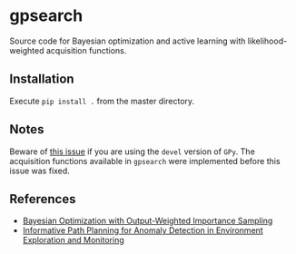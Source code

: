# gpsearch

Source code for Bayesian optimization and active learning with likelihood-weighted acquisition functions. 

## Installation

Execute `pip install .` from the master directory.

## Notes

Beware of [this issue](https://github.com/SheffieldML/GPy/issues/802) if you are using the `devel` version of `GPy`.  The acquisition functions available in `gpsearch` were implemented before this issue was fixed.

## References

* [Bayesian Optimization with Output-Weighted Importance Sampling](https://arxiv.org/abs/2004.10599)
* [Informative Path Planning for Anomaly Detection in Environment Exploration and Monitoring](https://arxiv.org/abs/2004.10599)
